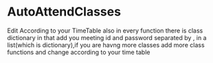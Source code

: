 # AutoAttendClasses
Edit According to your TimeTable also in every function there is class dictionary in that add you meeting id and password separated by , in a list(which is dictionary),if you are havng more classes add more class functions and change according to your time table
